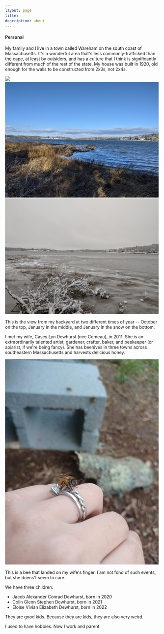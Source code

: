 ```yaml
---
layout: page
title:      
description: about 
---
```



#### Personal

My family and I live in a town called Wareham on the south coast of Massachusetts. 
It's a wonderful area that's less commonly-trafficked than the cape, at least by outsiders, and has a culture that I think is 
significantly different from much of the rest of the state. My house was built in 1920, old enough for the walls to be constructed from 
2x3s, not 2x4s. 

<p float="left">
  <img src="../photos/october-water.jpg" width="500" />
  <img src="../photos/january-water.jpg" width="500" /> 
  <img src="../photos/january-snow-water.jpg" width="500" />
</p>
This is the view from my backyard at two different times of year -- October on the top, January in the middle, and January in the snow on the bottom.


I met my wife, Casey Lyn Dewhurst (nee Comeau), in 2011. 
She is an extraordinarily talented artist, gardener, crafter, baker, and beekeeper (or apiarist, if we're being fancy). She has beehives in three towns across southeastern Massachusetts and harvests delicious honey.
<p float="left">
<img src="../photos/bee-wife-ring.jpg" width="500" />
</p>
This is a bee that landed on my wife's finger. I am not fond of such events, but she doens't seem to care.


We have three children:

+ Jacob Alexander Conrad Dewhurst, born in 2020
+ Colin Glenn Stephen Dewhurst, born in 2021
+ Eloise Vivian Elizabeth Dewhurst, born in 2022

They are good kids. Because they are kids, they are also very weird.

I used to have hobbies. Now I work and parent.
